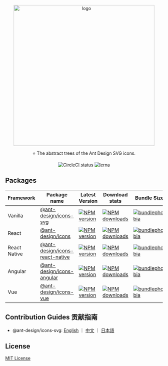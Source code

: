 <p align="center">
<img
 width="450px" alt="logo" src="https://user-images.githubusercontent.com/15819224/45196822-c120ff00-b290-11e8-83ca-eb76378f5cc1.png" />
</p>

<p align="center">
⭐ The abstract trees of the Ant Design SVG icons.
</p>

<div align="center">

[![CircleCI status][circleci-image]][circleci-url]
[![lerna](https://img.shields.io/badge/maintained%20with-lerna-cc00ff.svg)](https://lerna.js.org)

[circleci-image]: https://img.shields.io/circleci/build/github/ant-design/ant-design-icons/master?style=flat-square
[circleci-url]: https://circleci.com/gh/ant-design/ant-design-icons
</div>

## Packages

| Framework | Package name | Latest Version | Download stats | Bundle Size |
| --- | --- | --- | --- | --- |
| Vanilla | [@ant-design/icons-svg](./packages/icons-svg) | [![NPM version](https://img.shields.io/npm/v/@ant-design/icons-svg.svg?style=flat)](https://npmjs.org/package/@ant-design/icons-svg) | [![NPM downloads](http://img.shields.io/npm/dm/@ant-design/icons-svg.svg?style=flat)](https://npmjs.org/package/@ant-design/icons-svg) | [![bundlephobia](https://img.shields.io/bundlephobia/minzip/@ant-design/icons-svg.svg?style=flat)](https://bundlephobia.com/result?p=@ant-design/icons-svg) |
| React | [@ant-design/icons](./packages/icons-react) | [![NPM version](https://img.shields.io/npm/v/@ant-design/icons.svg?style=flat)](https://npmjs.org/package/@ant-design/icons) | [![NPM downloads](http://img.shields.io/npm/dm/@ant-design/icons.svg?style=flat)](https://npmjs.org/package/@ant-design/icons) | [![bundlephobia](https://img.shields.io/bundlephobia/minzip/@ant-design/icons.svg?style=flat)](https://bundlephobia.com/result?p=@ant-design/icons) |
| React Native | [@ant-design/icons-react-native](./packages/icons-react-native) | [![NPM version](https://img.shields.io/npm/v/@ant-design/icons-react-native.svg?style=flat)](https://npmjs.org/package/@ant-design/icons-react-native) | [![NPM downloads](http://img.shields.io/npm/dm/@ant-design/icons-react-native.svg?style=flat)](https://npmjs.org/package/@ant-design/icons-react-native) | [![bundlephobia](https://img.shields.io/bundlephobia/minzip/@ant-design/icons-react-native.svg?style=flat)](https://bundlephobia.com/result?p=@ant-design/icons-react-native) |
| Angular | [@ant-design/icons-angular](./packages/icons-angular) | [![NPM version](https://img.shields.io/npm/v/@ant-design/icons-angular.svg?style=flat)](https://npmjs.org/package/@ant-design/icons-angular) | [![NPM downloads](http://img.shields.io/npm/dm/@ant-design/icons-angular.svg?style=flat)](https://npmjs.org/package/@ant-design/icons-angular) | [![bundlephobia](https://img.shields.io/bundlephobia/minzip/@ant-design/icons-angular.svg?style=flat)](https://bundlephobia.com/result?p=@ant-design/icons-angular) |
| Vue | [@ant-design/icons-vue](./packages/icons-vue) | [![NPM version](https://img.shields.io/npm/v/@ant-design/icons-vue.svg?style=flat)](https://npmjs.org/package/@ant-design/icons-vue) | [![NPM downloads](http://img.shields.io/npm/dm/@ant-design/icons-vue.svg?style=flat)](https://npmjs.org/package/@ant-design/icons-vue) | [![bundlephobia](https://img.shields.io/bundlephobia/minzip/@ant-design/icons-vue.svg?style=flat)](https://bundlephobia.com/result?p=@ant-design/icons-vue) |

## Contribution Guides 贡献指南

- @ant-design/icons-svg: [English](./packages/icons-svg/docs/ContributionGuide.md) ｜ [中文](./packages/icons-svg/docs/ContributionGuide.zh-CN.md) ｜ [日本語](./packages/icons-svg/docs/ContributionGuide.ja-JP.md)

## License

[MIT License](./LICENSE)
